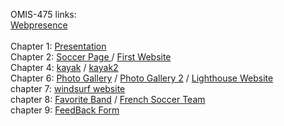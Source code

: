 OMIS-475 links: <br>
<a href="https://antoinemotte.github.io/omis-475/webpresence/homePage.html">Webpresence</a>
<br><br>
Chapter 1: <a href="https://antoinemotte.github.io/omis-475/presentation.html"> Presentation </a> <br>
Chapter 2: <a href="https://antoinemotte.github.io/omis-475/chap1.html"> Soccer Page </a> / 
    <a href="https://antoinemotte.github.io/omis-475/chap2/advantage.html"> First Website</a> <br>
Chapter 4: <a href="https://antoinemotte.github.io/omis-475/chap4/kayak1.html"> kayak</a> / 
    <a href="https://antoinemotte.github.io/omis-475/chap4/kayak2.html"> kayak2</a> <br>
Chapter 6: <a href="https://antoinemotte.github.io/omis-475/chap6/photogallery.html"> Photo Gallery</a>  /
<a href="https://antoinemotte.github.io/omis-475/chap6/photogallery2.html"> Photo Gallery 2</a> /
<a href="https://antoinemotte.github.io/omis-475/chap6/lighthouseWebsite.html"> Lighthouse Website</a> <br>
chapter 7: <a href="https://antoinemotte.github.io/omis-475/chap7ex8/windsurf.html"> windsurf website</a> <br>
chapter 8: <a href="https://antoinemotte.github.io/omis-475/Chapter8/band8.html"> Favorite Band</a> / <a href="https://antoinemotte.github.io/omis-475/Chapter8/sport8.html"> French Soccer Team</a> <br>
chapter 9: <a href="https://antoinemotte.github.io/omis-475/chap9/FormEx3.html"> FeedBack Form </a>


